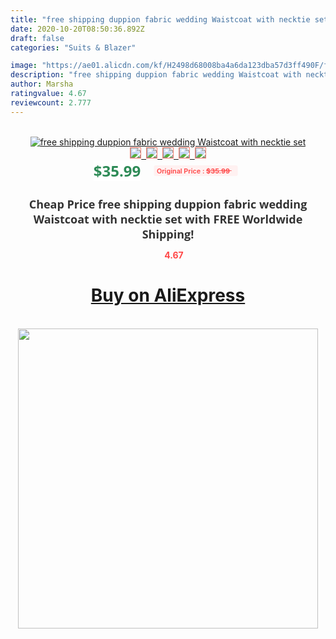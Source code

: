 ```yaml
---
title: "free shipping duppion fabric wedding Waistcoat with necktie set"
date: 2020-10-20T08:50:36.892Z
draft: false
categories: "Suits & Blazer"

image: "https://ae01.alicdn.com/kf/H2498d68008ba4a6da123dba57d3ff490F/free-shipping-duppion-fabric-wedding-Waistcoat-with-necktie-set.jpg"
description: "free shipping duppion fabric wedding Waistcoat with necktie set"
author: Marsha
ratingvalue: 4.67
reviewcount: 2.777
---
```

<br>
<div style="text-align: center;">
<a href="https://s.click.aliexpress.com/e/_ASpzEl" target="_blank" rel="nofollow noopener noreferrer"><img alt="free shipping duppion fabric wedding Waistcoat with necktie set" class="magnifier-image" src="https://ae01.alicdn.com/kf/H2498d68008ba4a6da123dba57d3ff490F/free-shipping-duppion-fabric-wedding-Waistcoat-with-necktie-set.jpg_640x640.jpg">
<br>
<img style="border:1px solid salmon" src="https://ae01.alicdn.com/kf/H2498d68008ba4a6da123dba57d3ff490F/free-shipping-duppion-fabric-wedding-Waistcoat-with-necktie-set.jpg_120x120.jpg">&nbsp;&nbsp;<img style="border:1px solid salmon" src="_120x120.jpg">&nbsp;&nbsp;<img style="border:1px solid salmon" src="_120x120.jpg">&nbsp;&nbsp;<img style="border:1px solid salmon" src="_120x120.jpg">&nbsp;&nbsp;<img style="border:1px solid salmon" src="_120x120.jpg"></a></div><br0>
<div style="text-align: center;"><span style="background-color: white; border: 0px; box-sizing: border-box; color: seagreen; display: inline-block; font-family: &quot;open sans&quot; , &quot;arial&quot; , &quot;helvetica&quot; , sans-serif , &quot;heiti&quot;; font-size: 24px; font-stretch: inherit; font-weight: 700; line-height: inherit; margin: 0px 10px 0px 0px; padding: 0px; vertical-align: middle;">$35.99 </span>
<span style="background: rgb(255 , 241 , 241); border-radius: 3px; border: 0px; box-sizing: border-box; color: #ff4747; display: inline-block; font-family: inherit; font-size: 12px; font-stretch: inherit; font-style: inherit; font-variant: inherit; font-weight: 600; line-height: inherit; margin: 0px; padding: 2px 5px; transform: scale(0.9); vertical-align: middle;">Original Price : <b style="text-decoration: line-through;">$35.99 </b> &nbsp;&nbsp;</span></div>
<h1 style="color: #333333; display: inline-block; font-family: &quot;open sans&quot; , &quot;arial&quot; , &quot;helvetica&quot; , sans-serif , &quot;heiti&quot;; font-size: 18px; font-stretch: inherit; font-weight: 700; text-align: center;">Cheap Price free shipping duppion fabric wedding Waistcoat with necktie set with FREE Worldwide Shipping!</h1>
<div style="color: #ff4747; text-align: center;">
<img src="https://4.bp.blogspot.com/-M0ZcTcb-5uY/XleCXlxnR4I/AAAAAAAAAEc/OrjgMkXV1oMQFaCRZj5HQwOCBcu3w1FegCPcBGAYYCw/s1600/star.png" style="height: 15px;">&nbsp;<b>4.67</b></div>
<div class="button_cont" align="center"><a class="buynow_a" href="https://s.click.aliexpress.com/e/_ASpzEl" target="_blank" rel="nofollow noopener noreferrer"><H1>Buy on AliExpress</H1></a></div><br>
<div class="separator" style="clear: both; text-align: center;">
<img src="https://lh3.googleusercontent.com/-pTy5HemUv9M/XlePHvY0dAI/AAAAAAAAAE4/0nX5iRUoIWY8eMW9Dpxeirr157OZliDIgCLcBGAsYHQ/s1600/badge.gif" width="480">
</div>
